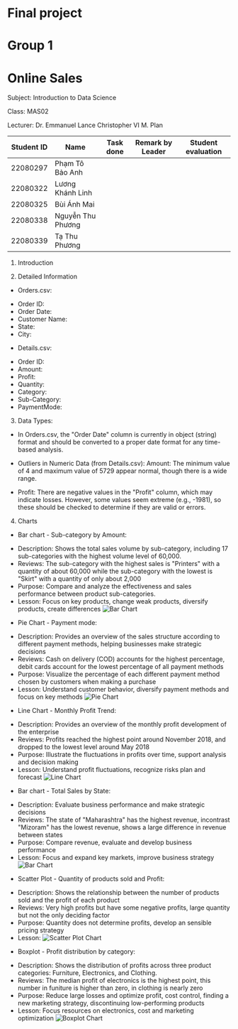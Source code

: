 # Final project 
# Group 1 
# Online Sales
Subject: Introduction to Data Science

Class: MAS02

Lecturer: Dr. Emmanuel Lance Christopher VI M. Plan


| Student ID  | Name              | Task done      | Remark by Leader | Student evaluation |
|-------------|--------------     | -------------  | ---------------- | ------------------ |
| 22080297    | Phạm Tô Bảo Anh   |                |                  |                    |
| 22080322    | Lương Khánh Linh  |                |                  |                    |
| 22080325    | Bùi Ánh Mai       |                |                  |                    |
| 22080338    | Nguyễn Thu Phương |                |                  |                    |
| 22080339    | Tạ Thu Phương     |                |                  |                    |

1. Introduction

2. Detailed Information
   
- Orders.csv:
+ Order ID: 
+ Order Date: 
+ Customer Name: 
+ State: 
+ City: 
  
- Details.csv:
+ Order ID: 
+ Amount: 
+ Profit: 
+ Quantity: 
+ Category: 
+ Sub-Category: 
+ PaymentMode: 

3. Data Types:
- In Orders.csv, the "Order Date" column is currently in object (string) format and should be converted 
to a proper date format for any time-based analysis.

- Outliers in Numeric Data (from Details.csv): Amount: The minimum value of 4 and maximum value of 5729 appear normal, though there is a wide range.

- Profit: There are negative values in the "Profit" column, which may indicate losses. However, some values seem extreme (e.g., -1981), so these should be checked to determine if they are valid or errors.

4. Charts
- Bar chart - Sub-category by Amount:
+ Description: Shows the total sales volume by sub-category, including 17 sub-categories with the highest volume level of 60,000.
+ Reviews: The sub-category with the highest sales is "Printers" with a quantity of about 60,000 while the sub-category with the lowest is "Skirt" with a quantity of only about 2,000
+ Purpose: Compare and analyze the effectiveness and sales performance between product sub-categories.
+ Lesson: Focus on key products, change weak products, diversify products, create differences
![Bar Chart](image/bar1.jpg)

- Pie Chart - Payment mode:
+ Description: Provides an overview of the sales structure according to different payment methods, helping businesses make strategic decisions
+ Reviews: Cash on delivery (COD) accounts for the highest percentage, debit cards account for the lowest percentage of all payment methods
+ Purpose: Visualize the percentage of each different payment method chosen by customers when making a purchase
+ Lesson: Understand customer behavior, diversify payment methods and focus on key methods
![Pie Chart](image/pie.jpg)

- Line Chart - Monthly Profit Trend:
+ Description: Provides an overview of the monthly profit development of the enterprise
+ Reviews: Profits reached the highest point around November 2018, and dropped to the lowest level around May 2018
+ Purpose: Illustrate the fluctuations in profits over time, support analysis and decision making
+ Lesson: Understand profit fluctuations, recognize risks plan and forecast
![Line Chart](image/line.jpg)

- Bar chart - Total Sales by State:
+ Description: Evaluate business performance and make strategic decisions
+ Reviews: The state of "Maharashtra" has the highest revenue, incontrast "Mizoram" has the lowest revenue, shows a large difference in revenue between states
+ Purpose: Compare revenue, evaluate and develop business performance
+ Lesson: Focus and expand key markets, improve business strategy
![Bar Chart](image/bar2.jpg)

- Scatter Plot - Quantity of products sold and Profit:
+ Description: Shows the relationship between the number of products sold and the profit of each product
+ Reviews: Very high profits but have some negative profits, large quantity but not the only deciding factor
+ Purpose: Quantity does not determine profits, develop an sensible pricing strategy
+ Lesson:
![Scatter Plot Chart](image/scatterplot.jpg)

- Boxplot - Profit distribution by category:
+ Description: Shows the distribution of profits across three product categories: Furniture, Electronics, and Clothing.
+ Reviews: The median profit of electronics is the highest point, this number in funiture is higher than zero, in clothing is nearly zero
+ Purpose: Reduce large losses and optimize profit, cost control, finding a new marketing strategy, discontinuing low-performing products
+ Lesson: Focus resources on electronics, cost and marketing optimization
![Boxplot Chart](image/boxplot.jpg)
